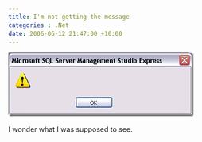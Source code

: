 ```yaml
---
title: I'm not getting the message
categories : .Net
date: 2006-06-12 21:47:00 +10:00
---
```


![UsefulWarningMessage][0]

 I wonder what I was supposed to see. 

[0]: /files/WindowsLiveWriter/Imnotgettingthemessage_12905/UsefulWarningMessage_3.jpg
